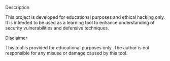 Description

This project is developed for educational purposes and ethical hacking only. It is intended to be used as a learning tool to enhance understanding of security vulnerabilities and defensive techniques.


Disclaimer

This tool is provided for educational purposes only. The author is not responsible for any misuse or damage caused by this tool.